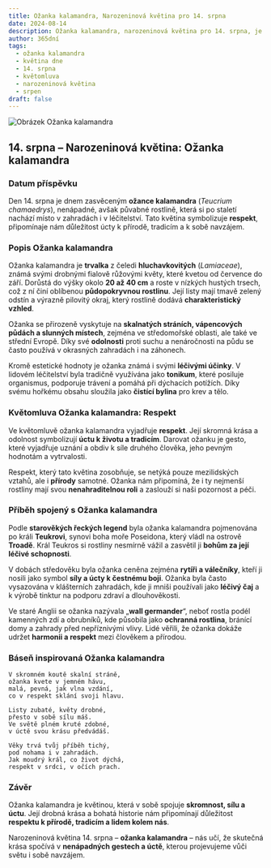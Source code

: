 ```yaml
---
title: Ožanka kalamandra, Narozeninová květina pro 14. srpna
date: 2024-08-14
description: Ožanka kalamandra, narozeninová květina pro 14. srpna, je symbolem Respekt. Objevte její jedinečný význam, fascinující příběhy a poezii, která oslavuje její krásu.
author: 365dní
tags:
  - ožanka kalamandra
  - květina dne
  - 14. srpna
  - květomluva
  - narozeninová květina
  - srpen
draft: false
---
```


![Obrázek Ožanka kalamandra](https://cdn.pixabay.com/photo/2020/08/12/12/16/teucrium-paradise-delight-5482517_1280.jpg#center)


## 14. srpna – Narozeninová květina: Ožanka kalamandra

### Datum příspěvku

Den 14. srpna je dnem zasvěceným **ožance kalamandra** (_Teucrium chamaedrys_), nenápadné, avšak půvabné rostlině, která si po staletí nachází místo v zahradách i v léčitelství. Tato květina symbolizuje **respekt**, připomínaje nám důležitost úcty k přírodě, tradicím a k sobě navzájem.

### Popis Ožanka kalamandra

Ožanka kalamandra je **trvalka** z čeledi **hluchavkovitých** (_Lamiaceae_), známá svými drobnými fialově růžovými květy, které kvetou od července do září. Dorůstá do výšky okolo **20 až 40 cm** a roste v nízkých hustých trsech, což z ní činí oblíbenou **půdopokryvnou rostlinu**. Její listy mají tmavě zelený odstín a výrazně pilovitý okraj, který rostlině dodává **charakteristický vzhled**.

Ožanka se přirozeně vyskytuje na **skalnatých stráních, vápencových půdách a slunných místech**, zejména ve středomořské oblasti, ale také ve střední Evropě. Díky své **odolnosti** proti suchu a nenáročnosti na půdu se často používá v okrasných zahradách i na záhonech.

Kromě estetické hodnoty je ožanka známá i svými **léčivými účinky**. V lidovém léčitelství byla tradičně využívána jako **tonikum**, které posiluje organismus, podporuje trávení a pomáhá při dýchacích potížích. Díky svému hořkému obsahu sloužila jako **čistící bylina** pro krev a tělo.

### Květomluva Ožanka kalamandra: Respekt

Ve květomluvě ožanka kalamandra vyjadřuje **respekt**. Její skromná krása a odolnost symbolizují **úctu k životu a tradicím**. Darovat ožanku je gesto, které vyjadřuje uznání a obdiv k síle druhého člověka, jeho pevným hodnotám a vytrvalosti.

Respekt, který tato květina zosobňuje, se netýká pouze mezilidských vztahů, ale i **přírody** samotné. Ožanka nám připomíná, že i ty nejmenší rostliny mají svou **nenahraditelnou roli** a zaslouží si naši pozornost a péči.

### Příběh spojený s Ožanka kalamandra

Podle **starověkých řeckých legend** byla ožanka kalamandra pojmenována po králi **Teukrovi**, synovi boha moře Poseidona, který vládl na ostrově **Troadě**. Král Teukros si rostliny nesmírně vážil a zasvětil ji **bohům za její léčivé schopnosti**.

V dobách středověku byla ožanka ceněna zejména **rytíři a válečníky**, kteří ji nosili jako symbol **síly a úcty k čestnému boji**. Ožanka byla často vysazována v klášterních zahradách, kde ji mniši používali jako **léčivý čaj** a k výrobě tinktur na podporu zdraví a dlouhověkosti.

Ve staré Anglii se ožanka nazývala „**wall germander**“, neboť rostla podél kamenných zdí a obrubníků, kde působila jako **ochranná rostlina**, bránící domy a zahrady před nepříznivými vlivy. Lidé věřili, že ožanka dokáže udržet **harmonii a respekt** mezi člověkem a přírodou.

### Báseň inspirovaná Ožanka kalamandra

```
V skromném koutě skalní stráně,  
ožanka kvete v jemném hávu,  
malá, pevná, jak vlna vzdání,  
co v respekt sklání svoji hlavu.  

Listy zubaté, květy drobné,  
přesto v sobě sílu máš.  
Ve světě plném kruté zdobné,  
v úctě svou krásu předvádáš.  

Věky trvá tvůj příběh tichý,  
pod nohama i v zahradách.  
Jak moudrý král, co život dýchá,  
respekt v srdci, v očích prach.  
```

### Závěr

Ožanka kalamandra je květinou, která v sobě spojuje **skromnost, sílu a úctu**. Její drobná krása a bohatá historie nám připomínají důležitost **respektu k přírodě, tradicím a lidem kolem nás**.

Narozeninová květina 14. srpna – **ožanka kalamandra** – nás učí, že skutečná krása spočívá v **nenápadných gestech a úctě**, kterou projevujeme vůči světu i sobě navzájem.